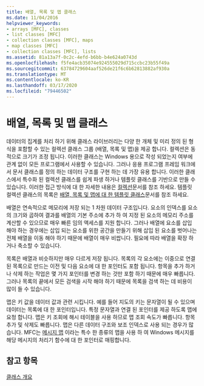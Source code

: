 ```yaml
---
title: 배열, 목록 및 맵 클래스
ms.date: 11/04/2016
helpviewer_keywords:
- arrays [MFC], classes
- list classes [MFC]
- collection classes [MFC], maps
- map classes [MFC]
- collection classes [MFC], lists
ms.assetid: 81a13a7f-0c2c-4efd-b6bb-b4e624a0743d
ms.openlocfilehash: f5fe4acb35074e924555029d715ccbc23b55f49a
ms.sourcegitcommit: 63784729604aaf526de21f6c6b62813882af930a
ms.translationtype: MT
ms.contentlocale: ko-KR
ms.lasthandoff: 03/17/2020
ms.locfileid: "79446502"
---
```

# <a name="array-list-and-map-classes"></a>배열, 목록 및 맵 클래스

데이터의 집계를 처리 하기 위해 클래스 라이브러리는 다양 한 개체 및 미리 정의 된 형식을 포함할 수 있는 컬렉션 클래스 그룹 (배열, 목록 및 맵)을 제공 합니다. 컬렉션은 동적으로 크기가 조정 됩니다. 이러한 클래스는 Windows 용으로 작성 되었는지 여부에 관계 없이 모든 프로그램에서 사용할 수 있습니다. 그러나 응용 프로그램 프레임 워크에서 문서 클래스를 정의 하는 데이터 구조를 구현 하는 데 가장 유용 합니다. 이러한 클래스에서 특수화 된 컬렉션 클래스를 쉽게 파생 하거나 템플릿 클래스를 기반으로 만들 수 있습니다. 이러한 접근 방식에 대 한 자세한 내용은 [컬렉션](../mfc/collections.md)문서를 참조 하세요. 템플릿 컬렉션 클래스의 목록은 [배열, 목록 및 맵에 대 한 템플릿 클래스](../mfc/template-classes-for-arrays-lists-and-maps.md)문서를 참조 하세요.

배열은 연속적으로 메모리에 저장 되는 1 차원 데이터 구조입니다. 요소의 인덱스를 요소의 크기와 곱하여 결과를 배열의 기본 주소에 추가 하 여 지정 된 요소의 메모리 주소를 계산할 수 있으므로 매우 빠른 임의 액세스를 지원 합니다. 그러나 배열에 요소를 삽입 해야 하는 경우에는 삽입 되는 요소를 위한 공간을 만들기 위해 삽입 된 요소를 벗어나는 전체 배열을 이동 해야 하기 때문에 배열이 매우 비쌉니다. 필요에 따라 배열을 확장 하거나 축소할 수 있습니다.

목록은 배열과 비슷하지만 매우 다르게 저장 됩니다. 목록의 각 요소에는 이중으로 연결 된 목록으로 만드는 이전 및 다음 요소에 대 한 포인터도 포함 됩니다. 항목을 추가 하거나 삭제 하는 작업은 몇 가지 포인터를 변경 하는 것만 포함 하기 때문에 매우 빠릅니다. 그러나 목록의 끝에서 모든 검색을 시작 해야 하기 때문에 목록을 검색 하는 데 비용이 많이 들 수 있습니다.

맵은 키 값을 데이터 값과 관련 시킵니다. 예를 들어 지도의 키는 문자열이 될 수 있으며 데이터는 목록에 대 한 포인터입니다. 특정 문자열과 연결 된 포인터를 제공 하도록 맵에 요청 합니다. 맵은 키 조회에 해시 테이블을 사용 하므로 맵 조회 속도가 빠릅니다. 항목 추가 및 삭제도 빠릅니다. 맵은 다른 데이터 구조와 보조 인덱스로 사용 되는 경우가 많습니다. MFC는 [메시지 맵](../mfc/mapping-messages.md) 이라는 특수 한 종류의 맵을 사용 하 여 Windows 메시지를 해당 메시지의 처리기 함수에 대 한 포인터로 매핑합니다.

## <a name="see-also"></a>참고 항목

[클래스 개요](../mfc/class-library-overview.md)
